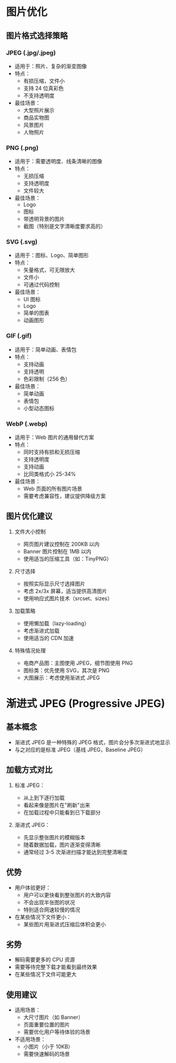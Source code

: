 # 图片优化

## 图片格式选择策略

### JPEG (.jpg/.jpeg)

- 适用于：照片、复杂的渐变图像
- 特点：
  - 有损压缩，文件小
  - 支持 24 位真彩色
  - 不支持透明度
- 最佳场景：
  - 大型照片展示
  - 商品实物图
  - 风景图片
  - 人物照片

### PNG (.png)

- 适用于：需要透明度、线条清晰的图像
- 特点：
  - 无损压缩
  - 支持透明度
  - 文件较大
- 最佳场景：
  - Logo
  - 图标
  - 带透明背景的图片
  - 截图（特别是文字清晰度要求高的）

### SVG (.svg)

- 适用于：图标、Logo、简单图形
- 特点：
  - 矢量格式，可无限放大
  - 文件小
  - 可通过代码控制
- 最佳场景：
  - UI 图标
  - Logo
  - 简单的图表
  - 动画图形

### GIF (.gif)

- 适用于：简单动画、表情包
- 特点：
  - 支持动画
  - 支持透明
  - 色彩限制（256 色）
- 最佳场景：
  - 简单动画
  - 表情包
  - 小型动态图标

### WebP (.webp)

- 适用于：Web 图片的通用替代方案
- 特点：
  - 同时支持有损和无损压缩
  - 支持透明度
  - 支持动画
  - 比同类格式小 25-34%
- 最佳场景：
  - Web 页面的所有图片场景
  - 需要考虑兼容性，建议提供降级方案

## 图片优化建议

1. 文件大小控制

   - 网页图片建议控制在 200KB 以内
   - Banner 图片控制在 1MB 以内
   - 使用适当的压缩工具（如：TinyPNG）

2. 尺寸选择

   - 按照实际显示尺寸选择图片
   - 考虑 2x/3x 屏幕，适当提供高清图片
   - 使用响应式图片技术（srcset、sizes）

3. 加载策略

   - 使用懒加载（lazy-loading）
   - 考虑渐进式加载
   - 使用适当的 CDN 加速

4. 特殊情况处理
   - 电商产品图：主图使用 JPEG，细节图使用 PNG
   - 图标类：优先使用 SVG，其次是 PNG
   - 大图展示：考虑使用渐进式 JPEG

# 渐进式 JPEG (Progressive JPEG)

## 基本概念

- 渐进式 JPEG 是一种特殊的 JPEG 格式，图片会分多次渐进式地显示
- 与之对应的是标准 JPEG（基线 JPEG，Baseline JPEG）

## 加载方式对比

1. 标准 JPEG：

   - 从上到下逐行加载
   - 看起来像是图片在"刷新"出来
   - 在加载过程中只能看到已下载部分

2. 渐进式 JPEG：
   - 先显示整张图片的模糊版本
   - 随着数据加载，图片逐渐变得清晰
   - 通常经过 3-5 次渐进扫描才能达到完整清晰度

## 优势

- 用户体验更好：
  - 用户可以更快看到整张图片的大致内容
  - 不会出现半张图的状况
  - 特别适合网速较慢的情况
- 在某些情况下文件更小：
  - 某些图片用渐进式压缩后体积会更小

## 劣势

- 解码需要更多的 CPU 资源
- 需要等待完整下载才能看到最终效果
- 在某些情况下文件可能更大

## 使用建议

- 适用场景：
  - 大尺寸图片（如 Banner）
  - 页面重要位置的图片
  - 需要优化用户等待体验的场景
- 不适用场景：
  - 小图片（小于 10KB）
  - 需要快速解码的场景
